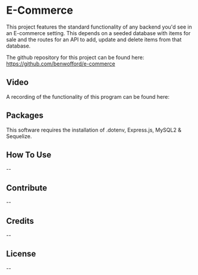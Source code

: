 # E-Commerce

This project features the standard functionality of any backend you'd see in an E-commerce setting. This depends on a seeded database with items for sale and the routes for an API to add, update and delete items from that database.

The github repository for this project can be found here: https://github.com/benwofford/e-commerce

## Video

A recording of the functionality of this program can be found here:

## Packages

This software requires the installation of .dotenv, Express.js, MySQL2 & Sequelize.

## How To Use

--

## Contribute

--

## Credits

--

## License

--

